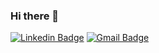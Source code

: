 ### Hi there 👋

[![Linkedin Badge](https://img.shields.io/badge/-Lucas%20Souza-6633cc?style=flat-square&logo=Linkedin&logoColor=white&link=https://www.linkedin.com/in/lucasblau)](https://www.linkedin.com/in/lucasblau) 
[![Gmail Badge](https://img.shields.io/badge/-lucasahaa155@gmail.com-6633cc?style=flat-square&logo=Gmail&logoColor=white&link=mailto:lucasahaa155@gmail.com)](mailto:lucasahaa155@gmail.com)
